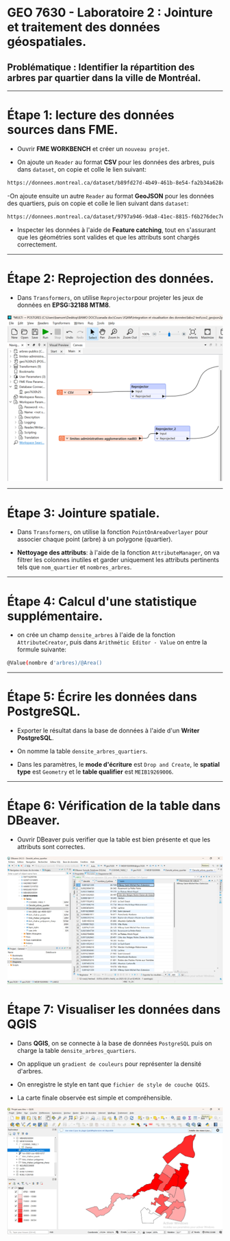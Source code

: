 # GEO 7630 - Laboratoire 2 : Jointure et traitement des données géospatiales.

## Problématique : Identifier la répartition des arbres par quartier dans la ville de Montréal.

---

# Étape 1: lecture des données sources dans FME.

- Ouvrir **FME WORKBENCH** et créer un `nouveau projet`.

- On ajoute un `Reader` au format **CSV** pour les données des arbres, puis dans `dataset`, on copie et colle le lien suivant:

```bash
https://donnees.montreal.ca/dataset/b89fd27d-4b49-461b-8e54-fa2b34a628c4/resource/64e28fe6-ef37-437a-972d-d1d3f1f7d891/download/arbres-publics.csv
```
-On ajoute ensuite un autre `Reader` au format **GeoJSON** pour les données des quartiers, puis on copie et colle le lien suivant dans `dataset`:

```bash
https://donnees.montreal.ca/dataset/9797a946-9da8-41ec-8815-f6b276dec7e9/resource/6b313375-d9bc-4dc3-af8e-ceae3762ae6e/download/limites-administratives-agglomeration-nad83.geojson
```

- Inspecter les données à l'aide de **Feature catching**, tout en s'assurant que les géométries sont valides et que les attributs sont chargés correctement.

---

# Étape 2: Reprojection des données.

- Dans `Transformers`, on utilise `Reprojector`pour projeter les jeux de données en **EPSG:32188 MTM8**.

![alt text](image-1.png)

---

# Étape 3: Jointure spatiale.

- Dans `Transformers`, on utilise la fonction `PointOnAreaOverlayer` pour associer chaque point (arbre) à un polygone (quartier).

- **Nettoyage des attributs**: à l'aide de la fonction `AttributeManager`, on va  filtrer les colonnes inutiles et garder uniquement les attributs pertinents tels que `nom_quartier` et `nombres_arbres`.

---

# Étape 4: Calcul d'une statistique supplémentaire.

- on crée un champ `densite_arbres` à l'aide de la fonction `AttributeCreator`, puis dans `Arithmétic Editor - Value` on entre la formule suivante:

```bash
@Value(nombre d'arbres)/@Area()
```
---

# Étape 5: Écrire les données dans PostgreSQL.

- Exporter le résultat dans la base de données à l'aide d'un **Writer PostgreSQL**.

- On nomme la table `densite_arbres_quartiers`. 

- Dans les paramètres, le **mode d'écriture** est `Drop and Create`, le **spatial type** est `Geometry` et le **table qualifier** est  `MEIB19269006`.

---

# Étape 6: Vérification de la table dans DBeaver.

- Ouvrir DBeaver puis verifier que la table est bien présente et que les attributs sont correctes.

![alt text](image-2.png)

# Étape 7: Visualiser les données dans QGIS

- Dans **QGIS**, on se connecte à la base de données `PostgreSQL` puis on charge la table `densite_arbres_quartiers`.

- On applique un `gradient de couleurs` pour représenter la densité d'arbres.

- On enregistre le style en tant que `fichier de style de couche QGIS`.

- La carte finale observée est simple et compréhensible.

![alt text](image-4.png)













